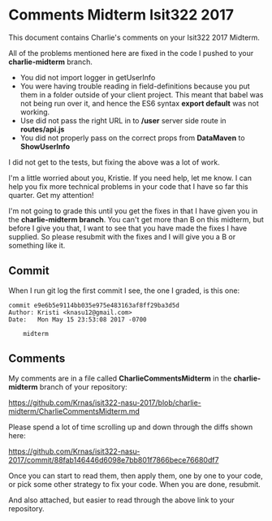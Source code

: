 # Comments Midterm Isit322 2017

This document contains Charlie's comments on your Isit322 2017 Midterm.

All of the problems mentioned here are fixed in the code I pushed to your **charlie-midterm** branch.

- You did not import logger in getUserInfo
- You were having trouble reading in field-definitions because you put them in a folder outside of your client project. This meant that babel was not being run over it, and hence the ES6 syntax **export default** was not working.
- Use did not pass the right URL in to **/user** server side route in **routes/api.js**
- You did not properly pass on the correct props from **DataMaven** to **ShowUserInfo**

I did not get to the tests, but fixing the above was a lot of work.

I'm a little worried about you, Kristie. If you need help, let me know. I can help you fix more technical problems in your code that I have so far this quarter. Get my attention!

I'm not going to grade this until you get the fixes in that I have given you in the **charlie-midterm branch**. You can't get more than B on this midterm, but before I give you that, I want to see that you have made the fixes I have supplied. So please resubmit with the fixes and I will give you a B or something like it.


## Commit

When I run git log the first commit I see, the one I graded, is this one:

```
commit e9e6b5e9114bb035e975e483163af8ff29ba3d5d
Author: Kristi <knasu12@gmail.com>
Date:   Mon May 15 23:53:08 2017 -0700

    midterm
```

## Comments

My comments are in a file called **CharlieCommentsMidterm** in the **charlie-midterm** branch of your repository:

https://github.com/Krnas/isit322-nasu-2017/blob/charlie-midterm/CharlieCommentsMidterm.md

Please spend a lot of time scrolling up and down through the diffs shown here:

https://github.com/Krnas/isit322-nasu-2017/commit/88fab146446d6098e7bb801f7866bece76680df7

Once you can start to read them, then apply them, one by one to your code, or pick some other strategy to fix your code. When you are done, resubmit.

And also attached, but easier to read through the above link to your repository.
